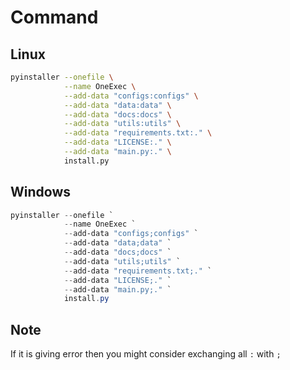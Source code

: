 # Command

## Linux

```bash
pyinstaller --onefile \
            --name OneExec \
            --add-data "configs:configs" \
            --add-data "data:data" \
            --add-data "docs:docs" \
            --add-data "utils:utils" \
            --add-data "requirements.txt:." \
            --add-data "LICENSE:." \
            --add-data "main.py:." \
            install.py
```

## Windows

```powershell
pyinstaller --onefile `
            --name OneExec `
            --add-data "configs;configs" `
            --add-data "data;data" `
            --add-data "docs;docs" `
            --add-data "utils;utils" `
            --add-data "requirements.txt;." `
            --add-data "LICENSE;." `
            --add-data "main.py;." `
            install.py
```

## Note

If it is giving error then you might consider exchanging all `:` with `;`